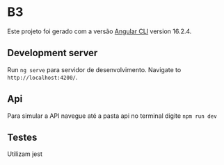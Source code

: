 # B3

Este projeto foi gerado com a versão [Angular CLI](https://github.com/angular/angular-cli) version 16.2.4.

## Development server

Run `ng serve` para servidor de desenvolvimento. Navigate to `http://localhost:4200/`. 

## Api

Para simular a API navegue até a pasta api no terminal digite   `npm run dev` 

## Testes

Utilizam jest
